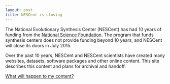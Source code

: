 ```yaml
---
layout: post
title: NESCent is closing
---
```


The National Evolutionary Synthesis Center (NESCent) has had 10 years of funding from the [National Science Foundation](http://nsf.gov). The program that funds synthesis centers does not provide funding beyond 10 years, and NESCent will close its doors in July 2015. 

Over the past 10 years, NESCent and NESCent scientists have created many websites, datasets, software packages and other online content. This site describes this content and plans for archival and handoff. 

[What will happen to my content?]( {{site.baseurl}}{{"/digital_assets"}} )
